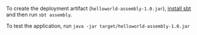 To create the deployment artifact (`helloworld-assembly-1.0.jar`), [install sbt](http://www.scala-sbt.org/release/docs/Getting-Started/Setup.html) and then run `sbt assembly`.

To test the application, run `java -jar target/helloworld-assembly-1.0.jar`
